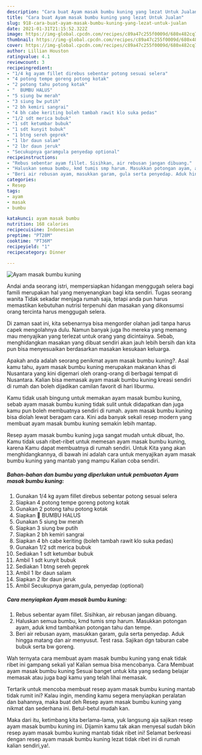 ```yaml
---
description: "Cara buat Ayam masak bumbu kuning yang lezat Untuk Jualan"
title: "Cara buat Ayam masak bumbu kuning yang lezat Untuk Jualan"
slug: 918-cara-buat-ayam-masak-bumbu-kuning-yang-lezat-untuk-jualan
date: 2021-01-31T21:15:52.322Z
image: https://img-global.cpcdn.com/recipes/c89a47c255f0009d/680x482cq70/ayam-masak-bumbu-kuning-foto-resep-utama.jpg
thumbnail: https://img-global.cpcdn.com/recipes/c89a47c255f0009d/680x482cq70/ayam-masak-bumbu-kuning-foto-resep-utama.jpg
cover: https://img-global.cpcdn.com/recipes/c89a47c255f0009d/680x482cq70/ayam-masak-bumbu-kuning-foto-resep-utama.jpg
author: Lillian Houston
ratingvalue: 4.1
reviewcount: 3
recipeingredient:
- "1/4 kg ayam fillet direbus sebentar potong sesuai selera"
- "4 potong tempe goreng potong kotak"
- "2 potong tahu potong kotak"
- "  BUMBU HALUS"
- "5 siung bw merah"
- "3 siung bw putih"
- "2 bh kemiri sangrai"
- "4 bh cabe keriting boleh tambah rawit klo suka pedas"
- "1/2 sdt merica bubuk"
- "1 sdt ketumbar bubuk"
- "1 sdt kunyit bubuk"
- "1 btng sereh geprek"
- "1 lbr daun salam"
- "2 lbr daun jeruk"
- "Secukupnya garamgula penyedap optional"
recipeinstructions:
- "Rebus sebentar ayam fillet. Sisihkan, air rebusan jangan dibuang."
- "Haluskan semua bumbu, kmd tumis smp harum. Masukkan potongan ayam, aduk kmd tambahkan potongan tahu dan tempe."
- "Beri air rebusan ayam, masukkan garam, gula serta penyedap. Aduk hingga matang dan air menyusut. Test rasa. Sajikan dgn taburan cabe bubuk serta bw goreng."
categories:
- Resep
tags:
- ayam
- masak
- bumbu

katakunci: ayam masak bumbu 
nutrition: 168 calories
recipecuisine: Indonesian
preptime: "PT28M"
cooktime: "PT36M"
recipeyield: "1"
recipecategory: Dinner

---
```



![Ayam masak bumbu kuning](https://img-global.cpcdn.com/recipes/c89a47c255f0009d/680x482cq70/ayam-masak-bumbu-kuning-foto-resep-utama.jpg)

Andai anda seorang istri, mempersiapkan hidangan menggugah selera bagi famili merupakan hal yang menyenangkan bagi kita sendiri. Tugas seorang  wanita Tidak sekadar menjaga rumah saja, tetapi anda pun harus memastikan kebutuhan nutrisi terpenuhi dan masakan yang dikonsumsi orang tercinta harus menggugah selera.

Di zaman  saat ini, kita sebenarnya bisa mengorder olahan jadi tanpa harus capek mengolahnya dulu. Namun banyak juga lho mereka yang memang mau menyajikan yang terlezat untuk orang yang dicintainya. Sebab, menghidangkan masakan yang dibuat sendiri akan jauh lebih bersih dan kita pun bisa menyesuaikan berdasarkan masakan kesukaan keluarga. 



Apakah anda adalah seorang penikmat ayam masak bumbu kuning?. Asal kamu tahu, ayam masak bumbu kuning merupakan makanan khas di Nusantara yang kini digemari oleh orang-orang di berbagai tempat di Nusantara. Kalian bisa memasak ayam masak bumbu kuning kreasi sendiri di rumah dan boleh dijadikan camilan favorit di hari liburmu.

Kamu tidak usah bingung untuk memakan ayam masak bumbu kuning, sebab ayam masak bumbu kuning tidak sulit untuk didapatkan dan juga kamu pun boleh membuatnya sendiri di rumah. ayam masak bumbu kuning bisa diolah lewat beragam cara. Kini ada banyak sekali resep modern yang membuat ayam masak bumbu kuning semakin lebih mantap.

Resep ayam masak bumbu kuning juga sangat mudah untuk dibuat, lho. Kamu tidak usah ribet-ribet untuk memesan ayam masak bumbu kuning, karena Kamu dapat membuatnya di rumah sendiri. Untuk Kita yang akan menghidangkannya, di bawah ini adalah cara untuk menyajikan ayam masak bumbu kuning yang mantab yang mampu Kalian coba sendiri.

<!--inarticleads1-->

##### Bahan-bahan dan bumbu yang diperlukan untuk pembuatan Ayam masak bumbu kuning:

1. Gunakan 1/4 kg ayam fillet direbus sebentar potong sesuai selera
1. Siapkan 4 potong tempe goreng potong kotak
1. Gunakan 2 potong tahu potong kotak
1. Siapkan  🧂 BUMBU HALUS
1. Gunakan 5 siung bw merah
1. Siapkan 3 siung bw putih
1. Siapkan 2 bh kemiri sangrai
1. Siapkan 4 bh cabe keriting (boleh tambah rawit klo suka pedas)
1. Gunakan 1/2 sdt merica bubuk
1. Sediakan 1 sdt ketumbar bubuk
1. Ambil 1 sdt kunyit bubuk
1. Sediakan 1 btng sereh geprek
1. Ambil 1 lbr daun salam
1. Siapkan 2 lbr daun jeruk
1. Ambil Secukupnya garam,gula, penyedap (optional)




<!--inarticleads2-->

##### Cara menyiapkan Ayam masak bumbu kuning:

1. Rebus sebentar ayam fillet. Sisihkan, air rebusan jangan dibuang.
1. Haluskan semua bumbu, kmd tumis smp harum. Masukkan potongan ayam, aduk kmd tambahkan potongan tahu dan tempe.
1. Beri air rebusan ayam, masukkan garam, gula serta penyedap. Aduk hingga matang dan air menyusut. Test rasa. Sajikan dgn taburan cabe bubuk serta bw goreng.




Wah ternyata cara membuat ayam masak bumbu kuning yang enak tidak ribet ini gampang sekali ya! Kalian semua bisa mencobanya. Cara Membuat ayam masak bumbu kuning Sesuai banget untuk kita yang sedang belajar memasak atau juga bagi kamu yang telah lihai memasak.

Tertarik untuk mencoba membuat resep ayam masak bumbu kuning mantab tidak rumit ini? Kalau ingin, mending kamu segera menyiapkan peralatan dan bahannya, maka buat deh Resep ayam masak bumbu kuning yang nikmat dan sederhana ini. Betul-betul mudah kan. 

Maka dari itu, ketimbang kita berlama-lama, yuk langsung aja sajikan resep ayam masak bumbu kuning ini. Dijamin kamu tak akan menyesal sudah bikin resep ayam masak bumbu kuning mantab tidak ribet ini! Selamat berkreasi dengan resep ayam masak bumbu kuning lezat tidak ribet ini di rumah kalian sendiri,ya!.

